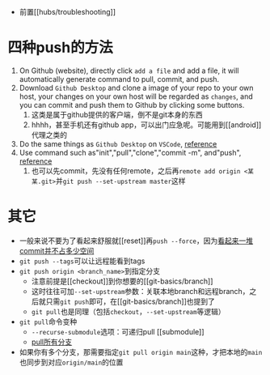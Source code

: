 - 前置[[hubs/troubleshooting]]
# 四种push的方法
1. On Github (website), directly click `add a file` and add a file, it will automatically generate command to pull, commit, and push.
2. Download `Github Desktop` and clone a image of your repo to your own host, your changes on your own host will be regarded as `changes`, and you can commit and push them to Github by clicking some buttons.
   1. 这类是属于github提供的客户端，倒不是git本身的东西
   2. hhhh，甚至手机还有github app，可以出门应急呢。可能用到[[android]]代理之类的
3. Do the same things as `Github Desktop` on `VSCode`, [reference](https://blog.csdn.net/qq_25367937/article/details/114271010?spm=1001.2101.3001.6650.1&utm_medium=distribute.pc_relevant.none-task-blog-2%7Edefault%7ECTRLIST%7ERate-1.pc_relevant_default&depth_1-utm_source=distribute.pc_relevant.none-task-blog-2%7Edefault%7ECTRLIST%7ERate-1.pc_relevant_default&utm_relevant_index=2)
4. Use command such as"init","pull","clone","commit -m", and"push", [reference](https://blog.csdn.net/weixin_42449339/article/details/112410926)
   1. 也可以先commit，先没有任何remote，之后再`remote add origin <某某.git>`并`git push --set-upstream master`这样
# 其它
- 一般来说不要为了看起来舒服就[[reset]]再`push --force`，因为[看起来一堆commit并不占多少空间](https://segmentfault.com/q/1010000003089251)
- `git push --tags`可以让远程能看到tags
- `git push origin <branch_name>`到指定分支
  - 注意前提是[[checkout]]到你想要的[[git-basics/branch]]
  - 这时往往可加`--set-upstream`参数：关联本地branch和远程branch，之后就只需`git push`即可，在[[git-basics/branch]]也提到了
  - `git pull`也是同理（包括`checkout`，`--set-upstream`等逻辑）
- `git pull`命令变种
  - `--recurse-submodule`选项：可递归pull [[submodule]]
  - [pull所有分支](https://blog.csdn.net/wu1169668869/article/details/83345633)
- 如果你有多个分支，那需要指定`git pull origin main`这种，才把本地的`main`也同步到对应`origin/main`的位置